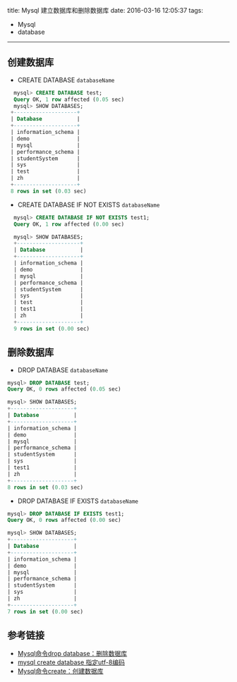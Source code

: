 title: Mysql 建立数据库和删除数据库
date: 2016-03-16 12:05:37
tags:
- Mysql
- database

---

## 创建数据库

 - CREATE DATABASE `databaseName`
 ``` sql
   mysql> CREATE DATABASE test;
   Query OK, 1 row affected (0.05 sec)
   mysql> SHOW DATABASES;
  +--------------------+
  | Database           |
  +--------------------+
  | information_schema |
  | demo               |
  | mysql              |
  | performance_schema |
  | studentSystem      |
  | sys                |
  | test               |
  | zh                 |
  +--------------------+
  8 rows in set (0.03 sec)

 ```

 - CREATE DATABASE IF NOT EXISTS `databaseName`
 ``` sql
   mysql> CREATE DATABASE IF NOT EXISTS test1;
   Query OK, 1 row affected (0.00 sec)

   mysql> SHOW DATABASES;
   +--------------------+
   | Database           |
   +--------------------+
   | information_schema |
   | demo               |
   | mysql              |
   | performance_schema |
   | studentSystem      |
   | sys                |
   | test               |
   | test1              |
   | zh                 |
   +--------------------+
   9 rows in set (0.00 sec)
 ```

## 删除数据库

  - DROP DATABASE `databaseName`
  ``` sql
  mysql> DROP DATABASE test;
  Query OK, 0 rows affected (0.05 sec)

  mysql> SHOW DATABASES;
  +--------------------+
  | Database           |
  +--------------------+
  | information_schema |
  | demo               |
  | mysql              |
  | performance_schema |
  | studentSystem      |
  | sys                |
  | test1              |
  | zh                 |
  +--------------------+
  8 rows in set (0.03 sec)
  ```

  - DROP DATABASE IF EXISTS `databaseName`
  ``` sql
  mysql> DROP DATABASE IF EXISTS test1;
  Query OK, 0 rows affected (0.00 sec)

  mysql> SHOW DATABASES;
  +--------------------+
  | Database           |
  +--------------------+
  | information_schema |
  | demo               |
  | mysql              |
  | performance_schema |
  | studentSystem      |
  | sys                |
  | zh                 |
  +--------------------+
  7 rows in set (0.00 sec)
  ```

## 参考链接

 - [Mysql命令drop database：删除数据库](http://c.biancheng.net/cpp/html/1446.html)
 - [mysql create database 指定utf-8编码](http://outofmemory.cn/code-snippet/2533/mysql-create-database-specify-utf-8-coding)
 - [Mysql命令create：创建数据库](http://c.biancheng.net/cpp/html/1444.html)
